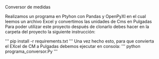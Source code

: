 Conversor de medidas

Realizamos un programa en Ptyhon con Pandas y OpenPyXl en el cual leemos un archivo Excel y convertimos las unidades de Cms en Pulgadas
Para poder utilizar este proyecto después de clonarlo debes hacer en la carpeta del proyecto la siguiente instrucción:

'''
pip install -r requirements.txt
'''
Una vez hecho esto, para que convierta el EXcel de CM a Pulgadas debemos ejecutar en consola:
'''
python programa_conversor.Py
'''
